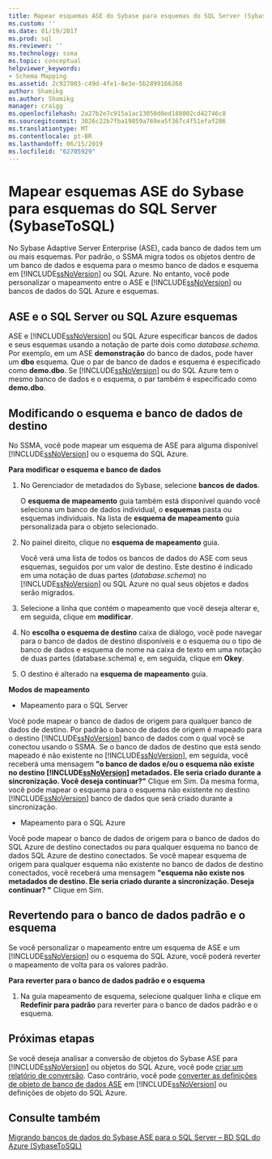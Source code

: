 ```yaml
---
title: Mapear esquemas ASE do Sybase para esquemas do SQL Server (SybaseToSQL) | Microsoft Docs
ms.custom: ''
ms.date: 01/19/2017
ms.prod: sql
ms.reviewer: ''
ms.technology: ssma
ms.topic: conceptual
helpviewer_keywords:
- Schema Mapping
ms.assetid: 2c927003-c49d-4fe1-8e3e-5b2899166268
author: Shamikg
ms.author: Shamikg
manager: craigg
ms.openlocfilehash: 2a27b2e7c915a1ac13050d0ed188002cd42746c8
ms.sourcegitcommit: 3026c22b7fba19059a769ea5f367c4f51efaf286
ms.translationtype: MT
ms.contentlocale: pt-BR
ms.lasthandoff: 06/15/2019
ms.locfileid: "62705929"
---
```

# <a name="mapping-sybase-ase-schemas-to-sql-server-schemas-sybasetosql"></a>Mapear esquemas ASE do Sybase para esquemas do SQL Server (SybaseToSQL)
No Sybase Adaptive Server Enterprise (ASE), cada banco de dados tem um ou mais esquemas. Por padrão, o SSMA migra todos os objetos dentro de um banco de dados e esquema para o mesmo banco de dados e esquema em [!INCLUDE[ssNoVersion](../../includes/ssnoversion-md.md)] ou SQL Azure. No entanto, você pode personalizar o mapeamento entre o ASE e [!INCLUDE[ssNoVersion](../../includes/ssnoversion-md.md)] ou bancos de dados do SQL Azure e esquemas.  
  
## <a name="ase-and-sql-server-or-sql-azure-schemas"></a>ASE e o SQL Server ou SQL Azure esquemas  
ASE e [!INCLUDE[ssNoVersion](../../includes/ssnoversion-md.md)] ou SQL Azure especificar bancos de dados e seus esquemas usando a notação de parte dois como *database.schema*. Por exemplo, em um ASE **demonstração** do banco de dados, pode haver um **dbo** esquema. Que o par de banco de dados e esquema é especificado como **demo.dbo**. Se [!INCLUDE[ssNoVersion](../../includes/ssnoversion-md.md)] ou do SQL Azure tem o mesmo banco de dados e o esquema, o par também é especificado como **demo.dbo**.  
  
## <a name="modifying-the-target-database-and-schema"></a>Modificando o esquema e banco de dados de destino  
No SSMA, você pode mapear um esquema de ASE para alguma disponível [!INCLUDE[ssNoVersion](../../includes/ssnoversion-md.md)] ou o esquema do SQL Azure.  
  
**Para modificar o esquema e banco de dados**  
  
1.  No Gerenciador de metadados do Sybase, selecione **bancos de dados**.  
  
    O **esquema de mapeamento** guia também está disponível quando você seleciona um banco de dados individual, o **esquemas** pasta ou esquemas individuais. Na lista de **esquema de mapeamento** guia personalizada para o objeto selecionado.  
  
2.  No painel direito, clique no **esquema de mapeamento** guia.  
  
    Você verá uma lista de todos os bancos de dados do ASE com seus esquemas, seguidos por um valor de destino. Este destino é indicado em uma notação de duas partes (*database.schema*) no [!INCLUDE[ssNoVersion](../../includes/ssnoversion-md.md)] ou SQL Azure no qual seus objetos e dados serão migrados.  
  
3.  Selecione a linha que contém o mapeamento que você deseja alterar e, em seguida, clique em **modificar**.  
  
4.  No **escolha o esquema de destino** caixa de diálogo, você pode navegar para o banco de dados de destino disponíveis e o esquema ou o tipo de banco de dados e esquema de nome na caixa de texto em uma notação de duas partes (database.schema) e, em seguida, clique em **Okey**.  
  
5.  O destino é alterado na **esquema de mapeamento** guia.  
  
**Modos de mapeamento**  
  
-   Mapeamento para o SQL Server  
  
Você pode mapear o banco de dados de origem para qualquer banco de dados de destino. Por padrão o banco de dados de origem é mapeado para o destino [!INCLUDE[ssNoVersion](../../includes/ssnoversion-md.md)] banco de dados com o qual você se conectou usando o SSMA. Se o banco de dados de destino que está sendo mapeado é não existente no [!INCLUDE[ssNoVersion](../../includes/ssnoversion-md.md)], em seguida, você receberá uma mensagem **"o banco de dados e/ou o esquema não existe no destino [!INCLUDE[ssNoVersion](../../includes/ssnoversion-md.md)] metadados. Ele seria criado durante a sincronização. Você deseja continuar?"** Clique em Sim. Da mesma forma, você pode mapear o esquema para o esquema não existente no destino [!INCLUDE[ssNoVersion](../../includes/ssnoversion-md.md)] banco de dados que será criado durante a sincronização.  
  
-   Mapeamento para o SQL Azure  
  
Você pode mapear o banco de dados de origem para o banco de dados do SQL Azure de destino conectados ou para qualquer esquema no banco de dados SQL Azure de destino conectados. Se você mapear esquema de origem para qualquer esquema não existente no banco de dados de destino conectados, você receberá uma mensagem **"esquema não existe nos metadados de destino. Ele seria criado durante a sincronização. Deseja continuar? "** Clique em Sim.  
  
## <a name="reverting-to-the-default-database-and-schema"></a>Revertendo para o banco de dados padrão e o esquema  
Se você personalizar o mapeamento entre um esquema de ASE e um [!INCLUDE[ssNoVersion](../../includes/ssnoversion-md.md)] ou o esquema do SQL Azure, você poderá reverter o mapeamento de volta para os valores padrão.  
  
**Para reverter para o banco de dados padrão e o esquema**  
  
1.  Na guia mapeamento de esquema, selecione qualquer linha e clique em **Redefinir para padrão** para reverter para o banco de dados padrão e o esquema.  
  
## <a name="next-steps"></a>Próximas etapas  
Se você deseja analisar a conversão de objetos do Sybase ASE para [!INCLUDE[ssNoVersion](../../includes/ssnoversion-md.md)] ou objetos do SQL Azure, você pode [criar um relatório de conversão](assessing-sybase-ase-database-objects-for-conversion-sybasetosql.md). Caso contrário, você pode [converter as definições de objeto de banco de dados ASE](converting-sybase-ase-database-objects-sybasetosql.md) em [!INCLUDE[ssNoVersion](../../includes/ssnoversion-md.md)] ou definições de objeto do SQL Azure.  
  
## <a name="see-also"></a>Consulte também  
[Migrando bancos de dados do Sybase ASE para o SQL Server – BD SQL do Azure &#40;SybaseToSQL&#41;](../../ssma/sybase/migrating-sybase-ase-databases-to-sql-server-azure-sql-db-sybasetosql.md)  
  
